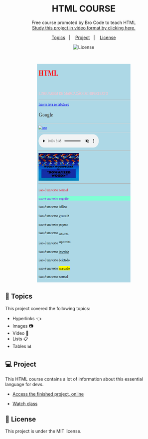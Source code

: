 <h1 align="center"> HTML COURSE </h1>

<p align="center">
Free course promoted by Bro Code to teach HTML <br/>
<a href="https://www.youtube.com/watch?v=HD13eq_Pmp8&t=3s">Study this project in video format by clicking here.</a>
</p>

<p align="center">
  <a href="#-topics">Topics</a>&nbsp;&nbsp;&nbsp;|&nbsp;&nbsp;&nbsp;
  <a href="#-project">Project</a>&nbsp;&nbsp;&nbsp;|&nbsp;&nbsp;&nbsp;
  <a href="#memo-License">License</a>
</p>

<p align="center">
  <img alt="License" src="https://img.shields.io/static/v1?label=license&message=MIT&color=49AA26&labelColor=000000">
</p>

<br>

<p align="center">
  <img alt="projeto DevLinks" src="./github/preview.png" width="300px" height="700px" >
</p>

## 🚀 Topics

This project covered the following topics:

- Hyperlinks :point_left:
- Images :camera:
- Video :movie_camera:
- Lists :clipboard:
- Tables :bar_chart:

## 💻 Project

This HTML course contains a lot of information about this essential language for devs.

- [Access the finished project, online](https://aoba43.github.io/HTML/)

- [Watch class](https://www.youtube.com/watch?v=HD13eq_Pmp8&t=3s)

## :memo: License

This project is under the MIT license.
